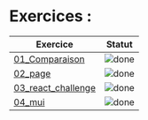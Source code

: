 # Exercices :

| Exercice                                  | Statut                                                    |
| ----------------------------------------- | --------------------------------------------------------- |
| [01_Comparaison](01_Comparaison/)         | ![done](http://img.shields.io/badge/done-brightgreen.svg) |
| [02_page](02_page/)                       | ![done](http://img.shields.io/badge/done-brightgreen.svg) |
| [03_react_challenge](03_react_challenge/) | ![done](http://img.shields.io/badge/done-brightgreen.svg) |
| [04_mui](04_mui/)                         | ![done](http://img.shields.io/badge/done-brightgreen.svg) |
